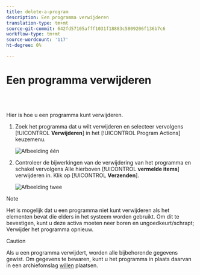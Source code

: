```yaml
---
title: delete-a-program
description: Een programma verwijderen
translation-type: tm+mt
source-git-commit: 642fd57105afff1031f18883c5809206f136b7c6
workflow-type: tm+mt
source-wordcount: '117'
ht-degree: 0%

---
```



# Een programma verwijderen

<br> 

Hier is hoe u een programma kunt verwijderen.

1. Zoek het programma dat u wilt verwijderen en selecteer vervolgens [!UICONTROL **Verwijderen**] in het [!UICONTROL Program Actions] keuzemenu.

   ![Afbeelding één](/help/sky/assets/programs/delete-a-program/delete-a-program-1.png)

1. Controleer de bijwerkingen van de verwijdering van het programma en schakel vervolgens Alle hierboven [!UICONTROL **vermelde items**] verwijderen in. Klik op [!UICONTROL **Verzenden**].

   ![Afbeelding twee](/help/sky/assets/programs/delete-a-program/delete-a-program-2.png)

>[!NOTE]
>
>Het is mogelijk dat u een programma niet kunt verwijderen als het elementen bevat die elders in het systeem worden gebruikt. Om dit te bevestigen, kunt u deze activa moeten neer boren en ungoedkeurt/schrapt; Verwijder het programma opnieuw.

>[!CAUTION]
>
>Als u een programma verwijdert, worden alle bijbehorende gegevens gewist. Om gegevens te bewaren, kunt u het programma in plaats daarvan in een archiefomslag [willen](/help/sky/archive-a-program.md) plaatsen.
